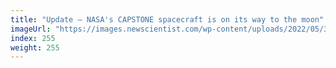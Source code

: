 ```yaml
---
title: "Update – NASA's CAPSTONE spacecraft is on its way to the moon"
imageUrl: "https://images.newscientist.com/wp-content/uploads/2022/05/31115459/SEI_107221617.jpg?width=600"
index: 255
weight: 255
---
```


